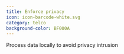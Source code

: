 ```yaml
---
title: Enforce privacy
icon: icon-barcode-white.svg
category: telco
background-color: BF000A
---
```


Process data locally to avoid privacy intrusion
